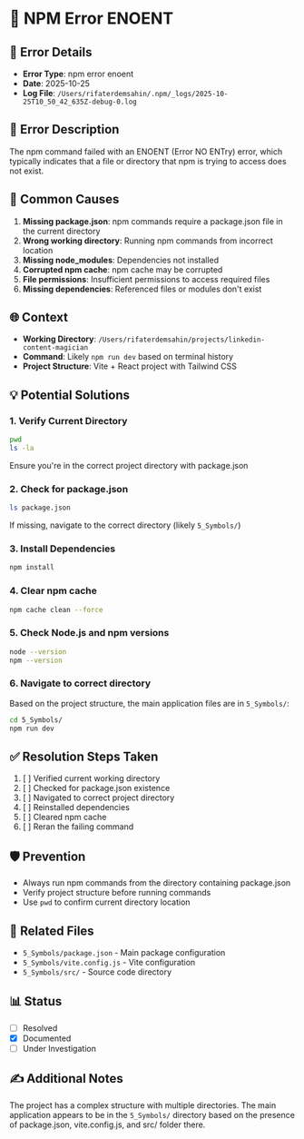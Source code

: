 # 🚨 NPM Error ENOENT

## 📝 Error Details

*   **Error Type**: npm error enoent
*   **Date**: 2025-10-25
*   **Log File**: `/Users/rifaterdemsahin/.npm/_logs/2025-10-25T10_50_42_635Z-debug-0.log`

## 📜 Error Description

The npm command failed with an ENOENT (Error NO ENTry) error, which typically indicates that a file or directory that npm is trying to access does not exist.

## 🤔 Common Causes

1.  **Missing package.json**: npm commands require a package.json file in the current directory
2.  **Wrong working directory**: Running npm commands from incorrect location
3.  **Missing node_modules**: Dependencies not installed
4.  **Corrupted npm cache**: npm cache may be corrupted
5.  **File permissions**: Insufficient permissions to access required files
6.  **Missing dependencies**: Referenced files or modules don't exist

## 🌐 Context

*   **Working Directory**: `/Users/rifaterdemsahin/projects/linkedin-content-magician`
*   **Command**: Likely `npm run dev` based on terminal history
*   **Project Structure**: Vite + React project with Tailwind CSS

## 💡 Potential Solutions

### 1. Verify Current Directory

```bash
pwd
ls -la
```

Ensure you're in the correct project directory with package.json

### 2. Check for package.json

```bash
ls package.json
```

If missing, navigate to the correct directory (likely `5_Symbols/`)

### 3. Install Dependencies

```bash
npm install
```

### 4. Clear npm cache

```bash
npm cache clean --force
```

### 5. Check Node.js and npm versions

```bash
node --version
npm --version
```

### 6. Navigate to correct directory

Based on the project structure, the main application files are in `5_Symbols/`:

```bash
cd 5_Symbols/
npm run dev
```

## ✅ Resolution Steps Taken

1.  [ ] Verified current working directory
2.  [ ] Checked for package.json existence
3.  [ ] Navigated to correct project directory
4.  [ ] Reinstalled dependencies
5.  [ ] Cleared npm cache
6.  [ ] Reran the failing command

## 🛡️ Prevention

*   Always run npm commands from the directory containing package.json
*   Verify project structure before running commands
*   Use `pwd` to confirm current directory location

## 📂 Related Files

*   `5_Symbols/package.json` - Main package configuration
*   `5_Symbols/vite.config.js` - Vite configuration
*   `5_Symbols/src/` - Source code directory

## 📊 Status

*   [ ] Resolved
*   [x] Documented
*   [ ] Under Investigation

## ✍️ Additional Notes

The project has a complex structure with multiple directories. The main application appears to be in the `5_Symbols/` directory based on the presence of package.json, vite.config.js, and src/ folder there.
